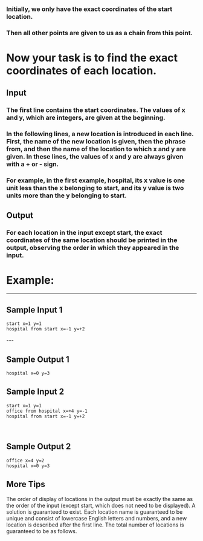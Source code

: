 ### Initially, we only have the exact coordinates of the start location. 
### Then all other points are given to us as a chain from this point. 

# Now your task is to find the exact coordinates of each location.

## Input
### The first line contains the start coordinates. The values ​​of x and y, which are integers, are given at the beginning.

### In the following lines, a new location is introduced in each line. First, the name of the new location is given, then the phrase from, and then the name of the location to which x and y are given. In these lines, the values ​​of x and y are always given with a + or - sign.

### For example, in the first example, hospital, its x value is one unit less than the x belonging to start, and its y value is two units more than the y belonging to start.

## Output
### For each location in the input except start, the exact coordinates of the same location should be printed in the output, observing the order in which they appeared in the input.

# Example:
---
## Sample Input 1
```
start x=1 y=1
hospital from start x=-1 y=+2
```
‍‍‍‍‍---

## Sample Output 1
```
hospital x=0 y=3
```

## Sample Input 2
```
start x=1 y=1
office from hospital x=+4 y=-1
hospital from start x=-1 y=+2
```
‍‍‍‍‍‍‍‍‍
## Sample Output 2
```
office x=4 y=2
hospital x=0 y=3
```

## More Tips
The order of display of locations in the output must be exactly the same as the order of the input (except start, which does not need to be displayed).
A solution is guaranteed to exist.
Each location name is guaranteed to be unique and consist of lowercase English letters and numbers, and a new location is described after the first line.
The total number of locations is guaranteed to be as follows.
